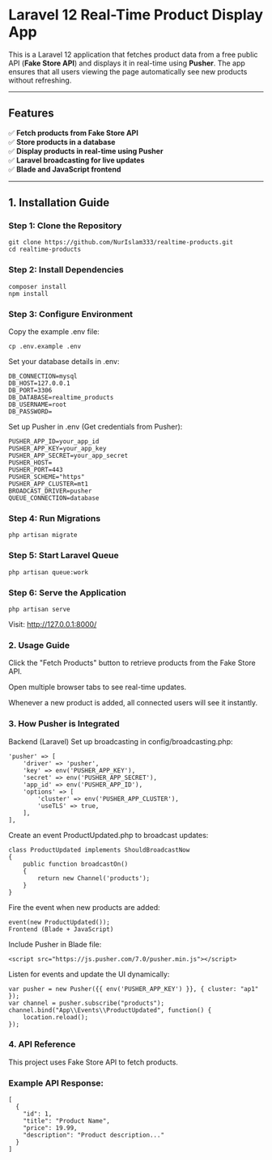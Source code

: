 # Laravel 12 Real-Time Product Display App

This is a Laravel 12 application that fetches product data from a free public API (**Fake Store API**) and displays it in real-time using **Pusher**. The app ensures that all users viewing the page automatically see new products without refreshing.

---

## Features
✅ **Fetch products from Fake Store API**  
✅ **Store products in a database**  
✅ **Display products in real-time using Pusher**  
✅ **Laravel broadcasting for live updates**  
✅ **Blade and JavaScript frontend**  

---

## 1. Installation Guide

### Step 1: Clone the Repository

```
git clone https://github.com/NurIslam333/realtime-products.git
cd realtime-products
```
### Step 2: Install Dependencies
```
composer install
npm install
```
### Step 3: Configure Environment
Copy the example .env file:
```
cp .env.example .env
```
Set your database details in .env:
```
DB_CONNECTION=mysql
DB_HOST=127.0.0.1
DB_PORT=3306
DB_DATABASE=realtime_products
DB_USERNAME=root
DB_PASSWORD=
```
Set up Pusher in .env (Get credentials from Pusher):
```
PUSHER_APP_ID=your_app_id
PUSHER_APP_KEY=your_app_key
PUSHER_APP_SECRET=your_app_secret
PUSHER_HOST=
PUSHER_PORT=443
PUSHER_SCHEME="https"
PUSHER_APP_CLUSTER=mt1
BROADCAST_DRIVER=pusher
QUEUE_CONNECTION=database
```
### Step 4: Run Migrations
```
php artisan migrate
```
### Step 5: Start Laravel Queue
```
php artisan queue:work
```
### Step 6: Serve the Application
```
php artisan serve
```
Visit: http://127.0.0.1:8000/

### 2. Usage Guide
Click the "Fetch Products" button to retrieve products from the Fake Store API.

Open multiple browser tabs to see real-time updates.

Whenever a new product is added, all connected users will see it instantly.

### 3. How Pusher is Integrated
Backend (Laravel)
Set up broadcasting in config/broadcasting.php:
```
'pusher' => [
    'driver' => 'pusher',
    'key' => env('PUSHER_APP_KEY'),
    'secret' => env('PUSHER_APP_SECRET'),
    'app_id' => env('PUSHER_APP_ID'),
    'options' => [
        'cluster' => env('PUSHER_APP_CLUSTER'),
        'useTLS' => true,
    ],
],
```
Create an event ProductUpdated.php to broadcast updates:

```
class ProductUpdated implements ShouldBroadcastNow
{
    public function broadcastOn()
    {
        return new Channel('products');
    }
}
```

Fire the event when new products are added:
```
event(new ProductUpdated());
Frontend (Blade + JavaScript)
```
Include Pusher in Blade file:
```
<script src="https://js.pusher.com/7.0/pusher.min.js"></script>
```

Listen for events and update the UI dynamically:
```
var pusher = new Pusher({{ env('PUSHER_APP_KEY') }}, { cluster: "ap1" });
var channel = pusher.subscribe("products");
channel.bind("App\\Events\\ProductUpdated", function() {
    location.reload();
});
```
### 4. API Reference
This project uses Fake Store API to fetch products.

### Example API Response:
```
[
  {
    "id": 1,
    "title": "Product Name",
    "price": 19.99,
    "description": "Product description..."
  }
]
```